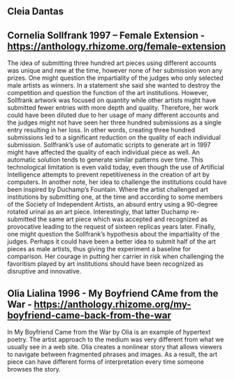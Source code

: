Cleia Dantas
----------------------
Cornelia Sollfrank 1997 – Female Extension - https://anthology.rhizome.org/female-extension 
-----------------------
The idea of submitting three hundred art pieces using different accounts was unique and new at the time, however none of her submission won any prizes. One might question the impartiality of the judges who only selected male artists as winners. In a statement she said she wanted to destroy the competition and question the function of the art institutions. However, Sollfrank artwork was focused on quantity while other artists might have submitted fewer entries with more depth and quality. Therefore, her work could have been diluted due to her usage of many different accounts and the judges might not have seen her three hundred submissions as a single entry resulting in her loss. In other words, creating three hundred submissions led to a significant reduction on the quality of each individual submission. Sollfrank’s use of automatic scripts to generate art in 1997 might have affected the quality of each individual piece as well. An automatic solution tends to generate similar patterns over time. This technological limitation is even valid today, even though the use of Artificial Intelligence attempts to prevent repetitiveness in the creation of art by computers.
In another note, her idea to challenge the institutions could have been inspired by Duchamp’s Fountain. Where the artist challenged art institutions by submitting one, at the time and according to some members of the Society of Independent Artists, an absurd entry using a 90-degree rotated urinal as an art piece. Interestingly, that latter Duchamp re-submitted the same art piece which was accepted and recognized as provocative leading to the request of sixteen replicas years later.
 Finally, one might question the Sollfrank’s hypothesis about the impartiality of the judges. Perhaps it could have been a better idea to submit half of the art pieces as male artists, thus giving the experiment a baseline for comparison. Her courage in putting her carrier in risk when challenging the favoritism played by art institutions should have been recognized as disruptive and innovative. 

Olia Lialina 1996 - My Boyfriend CAme from the War - https://anthology.rhizome.org/my-boyfriend-came-back-from-the-war 
---------------
In My Boyfriend Came from the War by Olia is an example of hypertext poetry. The artist approach to the medium was very different from what we usually see in a web site. Olia creates a nonlinear story that allows viewers to navigate between fragmented phrases and images. As a result, the art piece can have different forms of interpretation every time someone browses the story. 
